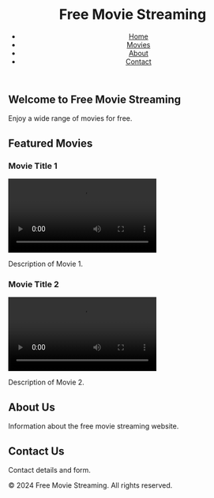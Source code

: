 <html lang="en">
<head>
    <meta charset="UTF-8">
    <meta name="viewport" content="width=device-width, initial-scale=1.0">
    <title>Free Movie Streaming</title>
    <link rel="stylesheet" href="styles.css"> <!-- Link to your CSS file -->
</head>
<body>
    <header>
        <h1>Free Movie Streaming</h1>
        <nav>
            <ul>
                <li><a href="#home">Home</a></li>
                <li><a href="#movies">Movies</a></li>
                <li><a href="#about">About</a></li>
                <li><a href="#contact">Contact</a></li>
            </ul>
        </nav>
    </header>
    <main>
        <section id="home">
            <h2>Welcome to Free Movie Streaming</h2>
            <p>Enjoy a wide range of movies for free.</p>
        </section>
        <section id="movies">
            <h2>Featured Movies</h2>
            <div class="movie">
                <h3>Movie Title 1</h3>
                <video controls>
                    <source src="path/to/your/movie1.mp4" type="video/mp4">
                    Your browser does not support the video tag.
                </video>
                <p>Description of Movie 1.</p>
            </div>
            <div class="movie">
                <h3>Movie Title 2</h3>
                <video controls>
                    <source src="path/to/your/movie2.mp4" type="video/mp4">
                    Your browser does not support the video tag.
                </video>
                <p>Description of Movie 2.</p>
            </div>
            <!-- Add more movie sections as needed -->
        </section>
        <section id="about">
            <h2>About Us</h2>
            <p>Information about the free movie streaming website.</p>
        </section>
        <section id="contact">
            <h2>Contact Us</h2>
            <p>Contact details and form.</p>
        </section>
    </main>
    <footer>
        <p>&copy; 2024 Free Movie Streaming. All rights reserved.</p>
    </footer>
    <script src="script.js"></script> <!-- Link to your JavaScript file -->
</body>
</html>
